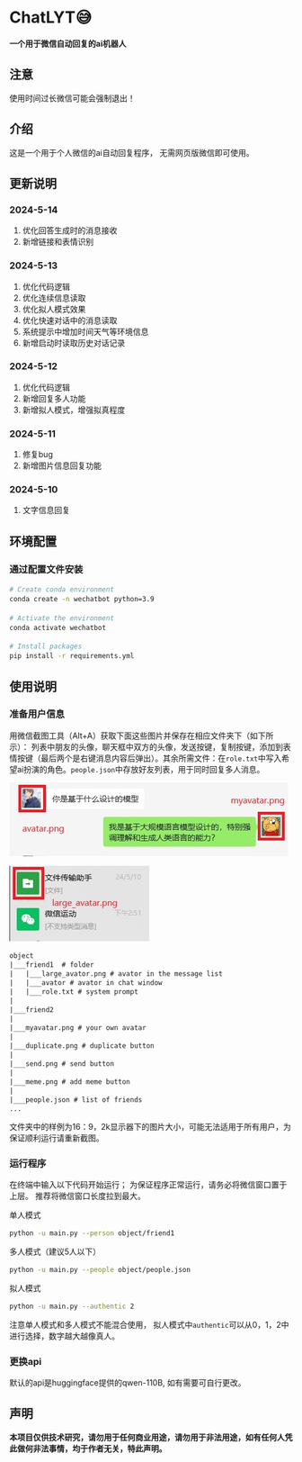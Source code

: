 # ChatLYT😅
**一个用于微信自动回复的ai机器人**

## 注意
使用时间过长微信可能会强制退出！

## 介绍
这是一个用于个人微信的ai自动回复程序，
无需网页版微信即可使用。

## 更新说明
### 2024-5-14
1. 优化回答生成时的消息接收 
2. 新增链接和表情识别

### 2024-5-13
1. 优化代码逻辑 
2. 优化连续信息读取 
3. 优化拟人模式效果 
4. 优化快速对话中的消息读取 
5. 系统提示中增加时间天气等环境信息
6. 新增启动时读取历史对话记录

### 2024-5-12
1. 优化代码逻辑
2. 新增回复多人功能
3. 新增拟人模式，增强拟真程度


### 2024-5-11
1. 修复bug
2. 新增图片信息回复功能


### 2024-5-10
1. 文字信息回复

## 环境配置
### 通过配置文件安装
```bash
# Create conda environment
conda create -n wechatbot python=3.9

# Activate the environment
conda activate wechatbot

# Install packages
pip install -r requirements.yml
```

## 使用说明
### 准备用户信息

用微信截图工具（Alt+A）获取下面这些图片并保存在相应文件夹下（如下所示）： 列表中朋友的头像，聊天框中双方的头像，发送按键，复制按键，添加到表情按键（最后两个是右键消息内容后弹出）。其余所需文件：在`role.txt`中写入希望ai扮演的角色。`people.json`中存放好友列表，用于同时回复多人消息。

<p>
  <img src="assets/example.png"> 
</p>

<p>
  <img src="assets/example2.png"> 
</p>

```
object
|___friend1  # folder
|   |___large_avator.png # avator in the message list
|   |___avator # avator in chat window
|   |___role.txt # system prompt
|   
|___friend2 
|
|___myavatar.png # your own avatar
| 
|___duplicate.png # duplicate button
|
|___send.png # send button
|
|___meme.png # add meme button
|
|___people.json # list of friends
...
```

文件夹中的样例为16：9，2k显示器下的图片大小，可能无法适用于所有用户，为保证顺利运行请重新截图。

### 运行程序
在终端中输入以下代码开始运行；
为保证程序正常运行，请务必将微信窗口置于上层。
推荐将微信窗口长度拉到最大。

单人模式
```bash
python -u main.py --person object/friend1
```

多人模式（建议5人以下）
```bash
python -u main.py --people object/people.json
```

拟人模式
```bash
python -u main.py --authentic 2
```

注意单人模式和多人模式不能混合使用，
拟人模式中`authentic`可以从0，1，2中进行选择，数字越大越像真人。

### 更换api

默认的api是huggingface提供的qwen-110B, 如有需要可自行更改。
## 声明
**本项目仅供技术研究，请勿用于任何商业用途，请勿用于非法用途，如有任何人凭此做何非法事情，均于作者无关，特此声明。**